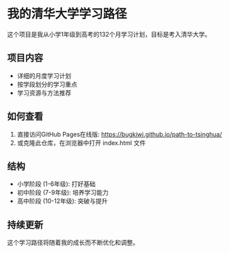 # 我的清华大学学习路径

这个项目是我从小学1年级到高考的132个月学习计划，目标是考入清华大学。

## 项目内容

- 详细的月度学习计划
- 按学段划分的学习重点
- 学习资源与方法推荐

## 如何查看

1. 直接访问GitHub Pages在线版: https://bugkiwi.github.io/path-to-tsinghua/
2. 或克隆此仓库，在浏览器中打开 index.html 文件

## 结构

- 小学阶段 (1-6年级): 打好基础
- 初中阶段 (7-9年级): 培养学习能力
- 高中阶段 (10-12年级): 突破与提升

## 持续更新

这个学习路径将随着我的成长而不断优化和调整。